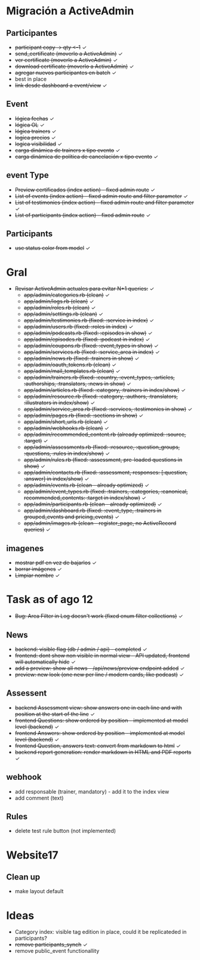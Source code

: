 # Migración a ActiveAdmin

## Participantes
- ~~participant copy -> qty <-1~~ ✓
- ~~send_certificate (moverlo a ActiveAdmin)~~ ✓
- ~~ver certificate  (moverlo a ActiveAdmin)~~ ✓
- ~~download certificate  (moverlo a ActiveAdmin)~~ ✓
- ~~agregar nuevos participantes en batch~~ ✓
- best in place
- ~~link desde dashboard a event/view~~ ✓

## Event
- ~~lógica fechas~~ ✓
- ~~lógica OL~~ ✓
- ~~lógica trainers~~ ✓
- ~~logica precios~~ ✓
- ~~logica visibilidad~~ ✓
- ~~carga dinámica de trainers x tipo evento~~ ✓
- ~~carga dinámica de política de cancelación x tipo evento~~ ✓

## event Type
- ~~Preview certificados (index action) - fixed admin route~~ ✓
- ~~List of events (index action) - fixed admin route and filter parameter~~ ✓
- ~~List of testimonies (index action) - fixed admin route and filter parameter~~ ✓
- ~~List of participants (index action) - fixed admin route~~ ✓

## Participants
- ~~use status color from model~~ ✓

# Gral
- ~~Revisar ActiveAdmin actuales para evitar N+1 queries:~~ ✓
  - ~~app/admin/categories.rb (clean)~~ ✓
  - ~~app/admin/logs.rb (clean)~~ ✓
  - ~~app/admin/roles.rb (clean)~~ ✓
  - ~~app/admin/settings.rb (clean)~~ ✓
  - ~~app/admin/testimonies.rb (fixed: :service in index)~~ ✓
  - ~~app/admin/users.rb (fixed: :roles in index)~~ ✓
  - ~~app/admin/podcasts.rb (fixed: :episodes in show)~~ ✓
  - ~~app/admin/episodes.rb (fixed: :podcast in index)~~ ✓
  - ~~app/admin/coupons.rb (fixed: :event_types in show)~~ ✓
  - ~~app/admin/services.rb (fixed: :service_area in index)~~ ✓
  - ~~app/admin/news.rb (fixed: :trainers in show)~~ ✓
  - ~~app/admin/oauth_tokens.rb (clean)~~ ✓
  - ~~app/admin/mail_templates.rb (clean)~~ ✓
  - ~~app/admin/trainers.rb (fixed: :country, :event_types, :articles, :authorships, :translators, :news in show)~~ ✓
  - ~~app/admin/articles.rb (fixed: :category, :trainers in index/show)~~ ✓
  - ~~app/admin/resource.rb (fixed: :category, :authors, :translators, :illustrators in index/show)~~ ✓
  - ~~app/admin/service_area.rb (fixed: :services, :testimonies in show)~~ ✓
  - ~~app/admin/pages.rb (fixed: :sections in show)~~ ✓
  - ~~app/admin/short_urls.rb (clean)~~ ✓
  - ~~app/admin/webhooks.rb (clean)~~ ✓
  - ~~app/admin/recommended_content.rb (already optimized: :source, :target)~~ ✓
  - ~~app/admin/assessments.rb (fixed: :resource, :question_groups, :questions, :rules in index/show)~~ ✓
  - ~~app/admin/rules.rb (fixed: :assessment, pre-loaded questions in show)~~ ✓
  - ~~app/admin/contacts.rb (fixed: :assessment, responses: [:question, :answer] in index/show)~~ ✓
  - ~~app/admin/events.rb (clean - already optimized)~~ ✓
  - ~~app/admin/event_types.rb (fixed: :trainers, :categories, :canonical, recommended_contents: :target in index/show)~~ ✓
  - ~~app/admin/participants.rb (clean - already optimized)~~ ✓
  - ~~app/admin/dashboard.rb (fixed: :event_type, :trainers in grouped_events and pricing_events)~~ ✓
  - ~~app/admin/images.rb (clean - register_page, no ActiveRecord queries)~~ ✓

## imagenes
- ~~mostrar pdf en vez de bajarlos~~ ✓
- ~~borrar imágenes~~ ✓
- ~~Limpiar nombre~~ ✓

# Task as of ago 12
- ~~Bug: Area Filter in Log doesn't work (fixed enum filter collections)~~ ✓

## News
- ~~backend: visible flag (db / admin / api) - completed~~ ✓
- ~~frontend: dont show non visible in normal view - API updated, frontend will automatically hide~~ ✓
- ~~add a preview: show all news - /api/news/preview endpoint added~~ ✓
- ~~preview: new look (one new per line / modern cards, like podcast)~~ ✓

## Assessent
- ~~backend Assessment view: show answers one in each line and with position at the start of the line~~ ✓
- ~~frontend Questions: show ordered by position - implemented at model level (backend)~~ ✓
- ~~frontend Answers: show ordered by position - implemented at model level (backend)~~ ✓
- ~~frontend Question, answers text: convert from markdown to html~~ ✓
- ~~backend report generation: render markdown in HTML and PDF reports~~ ✓

## webhook
- add responsable (trainer, mandatory) - add it to the index view
- add comment (text)

## Rules
- delete test rule button (not implemented)

# Website17
## Clean up
- make layout default

# Ideas
- Category index: visible tag edition in place, could it be replicateded in participants?
- ~~remove participants_synch~~ ✓
- remove public_event functionallity
